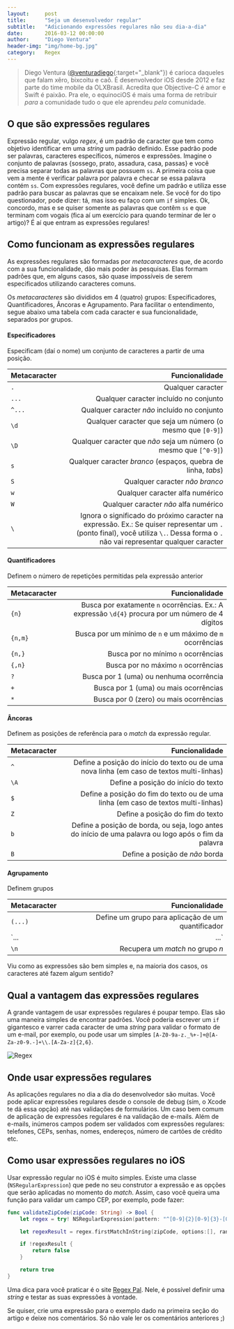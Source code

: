 ```yaml
---
layout:     post
title:      "Seja um desenvolvedor regular"
subtitle:   "Adicionando expressões regulares não seu dia-a-dia"
date:       2016-03-12 00:00:00
author:     "Diego Ventura"
header-img: "img/home-bg.jpg"
category:   Regex
---
```


> Diego Ventura ([@venturadiego](https://twitter.com/venturadiego){:target="_blank"}) é carioca daqueles que falam xêro, bixcoitu e caô. É desenvolvedor iOS desde 2012 e faz parte do time mobile da OLXBrasil. Acredita que Objective-C é amor e Swift é paixão. Pra ele, o equinociOS é mais uma forma de retribuir *para* a comunidade tudo o que ele aprendeu *pela* comunidade.

## O que são expressões regulares
Expressão regular, vulgo _regex_, é um padrão de caracter que tem como objetivo identificar em uma _string_ um padrão definido. Esse padrão pode ser palavras, caracteres específicos, números e expressões. Imagine o conjunto de palavras {sossego, prato, assadura, casa, passas} e você precisa separar todas as palavras que possuem `ss`. A primeira coisa que vem a mente é verificar palavra por palavra e checar se essa palavra contém `ss`. Com expressões regulares, você define um padrão e utiliza esse padrão para buscar as palavras que se encaixam nele. Se você for do tipo questionador, pode dizer: tá, mas isso eu faço com um `if` simples. Ok, concordo, mas e se quiser somente as palavras que contêm `ss` e que terminam com vogais (fica aí um exercício para quando terminar de ler o artigo)? É aí que entram as expressões regulares!

## Como funcionam as expressões regulares
As expressões regulares são formadas por _metacaracteres_ que, de acordo com a sua funcionalidade, dão mais poder às pesquisas. Elas formam padrões que, em alguns casos, são quase impossíveis de serem especificados utilizando caracteres comuns.

Os _metacaracteres_ são divididos em 4 (quatro) grupos: Especificadores, Quantificadores, Âncoras e Agrupamento. Para facilitar o entendimento, segue abaixo uma tabela com cada caracter e sua funcionalidade, separados por grupos.

#### Especificadores
Especificam (daí o nome) um conjunto de caracteres a partir de uma posição.

| Metacaracter | Funcionalidade |
|-----------------|---------------:|
| `.` | Qualquer caracter |
| `...` | Qualquer caracter incluído no conjunto |
| `^...` | Qualquer caracter *não* incluído no conjunto |
| `\d` | Qualquer caracter que seja um número (o mesmo que `[0-9]`) |
| `\D` | Qualquer caracter que *não* seja um número (o mesmo que `[^0-9]`)  |
| `s` | Qualquer caracter _branco_ (espaços, quebra de linha, _tabs_)  |
| `S` | Qualquer caracter *não* _branco_ |
| `w` | Qualquer caracter alfa numérico |
| `W` | Qualquer caracter *não* alfa numérico |
| `\` | Ignora o significado do próximo caracter na expressão. Ex.: Se quiser representar um `.` (ponto final), você utiliza `\.`. Dessa forma o `.` não vai representar qualquer caracter |

#### Quantificadores
Definem o número de repetições permitidas pela expressão anterior

| Metacaracter | Funcionalidade |
|-----------------|---------------:|
| `{n}` | Busca por exatamente `n` ocorrências. Ex.: A expressão `\d{4}` procura por um número de 4 dígitos |
| `{n,m}` | Busca por um mínimo de `n` e um máximo de `m` ocorrências |
| `{n,}` | Busca por no mínimo `n` ocorrências |
| `{,n}` | Busca por no máximo `n` ocorrências |
| `?` | Busca por 1 (uma) ou nenhuma ocorrência |
| `+` | Busca por 1 (uma) ou mais ocorrências |
| `*` | Busca por 0 (zero) ou mais ocorrências |

#### Âncoras
Definem as posições de referência para o _match_ da expressão regular.

| Metacaracter | Funcionalidade |
|-----------------|---------------:|
| `^` | Define a posição do início do texto ou de uma nova linha (em caso de textos multi-linhas) |
| `\A` | Define a posição do início do texto |
| `$` | Define a posição do fim do texto ou de uma linha (em caso de textos multi-linhas) |
| `Z` | Define a posição do fim do texto |
| `b` | Define a posição de borda, ou seja, logo antes do início de uma palavra ou logo após o fim da palavra |
| `B` | Define a posição de *não* borda |

#### Agrupamento
Definem grupos

| Metacaracter | Funcionalidade |
|-----------------|---------------:|
| `(...)` | Define um grupo para aplicação de um quantificador |
| `...|...` | Define uma alternativa para a aplicação da expressão. A expressão deve dar _match_ à direita ou à esquerda |
| `\n` | Recupera um _match_ no grupo _n_|

Viu como as expressões são bem simples e, na maioria dos casos, os caracteres até fazem algum sentido?

## Qual a vantagem das expressões regulares
A grande vantagem de usar expressões regulares é poupar tempo. Elas são uma maneira simples de encontrar padrões. Você poderia escrever um `if` gigantesco e varrer cada caracter de uma _string_ para validar o formato de um e-mail, por exemplo, ou pode usar um simples `[A-Z0-9a-z._%+-]+@[A-Za-z0-9.-]+\\.[A-Za-z]{2,6}`.

![Regex](https://imgs.xkcd.com/comics/regular_expressions.png)

## Onde usar expressões regulares
As aplicações regulares no dia a dia do desenvolvedor são muitas. Você pode aplicar expressões regulares desde o console de debug (sim, o Xcode te dá essa opção) até nas validações de formulários. Um caso bem comum de aplicação de expressões regulares é na validação de e-mails. Além de e-mails, inúmeros campos podem ser validados com expressões regulares: telefones, CEPs, senhas, nomes, endereços, número de cartões de crédito etc.

## Como usar expressões regulares no iOS
Usar expressão regular no iOS é muito simples. Existe uma classe (`NSRegularExpression`) que pede no seu construtor a expressão e as opções que serão aplicadas no momento do _match_. Assim, caso você queira uma função para validar um campo CEP, por exemplo, pode fazer:

~~~ swift
func validateZipCode(zipCode: String) -> Bool {
	let regex = try! NSRegularExpression(pattern: "^[0-9]{2}[0-9]{3}-[0-9]{3}$", options: [.CaseInsensitive])

	let regexResult = regex.firstMatchInString(zipCode, options:[], range: NSMakeRange(0, utf16.count)) != nil

	if !regexResult {
		return false
	}

	return true
}
~~~

Uma dica para você praticar é o site [Regex Pal](http://www.regexpal.com). Nele, é possível definir uma _string_ e testar as suas expressões à vontade.

Se quiser, crie uma expressão para o exemplo dado na primeira seção do artigo e deixe nos comentários. Só não vale ler os comentários anteriores ;)